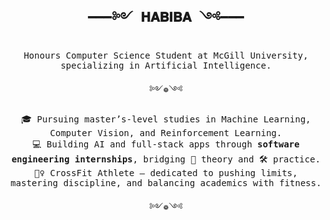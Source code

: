 <h2 align="center"><samp>━━━༻ 𝐇𝐀𝐁𝐈𝐁𝐀 ༺━━━</samp></h2>

<p align="center"><samp>
Honours Computer Science Student at McGill University, specializing in Artificial Intelligence.
</samp></p>

<p align="center"><samp>༻❁༺</samp></p>

<p align="center"><samp>
🎓 Pursuing master’s-level studies in Machine Learning, Computer Vision, and Reinforcement Learning.<br>
💻 Building AI and full-stack apps through <strong>software engineering internships</strong>, bridging 🧠 theory and 🛠️ practice.<br>
🏋️‍♀️ CrossFit Athlete — dedicated to pushing limits, mastering discipline, and balancing academics with fitness.<br>
</samp></p>

<p align="center"><samp>༻❁༺</samp></p>
